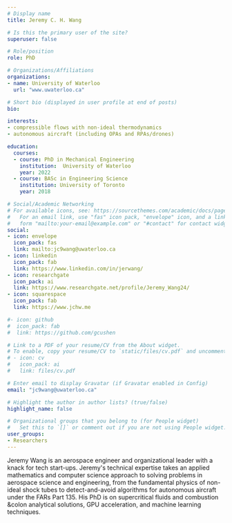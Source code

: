 ```yaml
---
# Display name
title: Jeremy C. H. Wang

# Is this the primary user of the site?
superuser: false

# Role/position
role: PhD

# Organizations/Affiliations
organizations:
- name: University of Waterloo
  url: "www.uwaterloo.ca"

# Short bio (displayed in user profile at end of posts)
bio:

interests:
- compressible flows with non-ideal thermodynamics
- autonomous aircraft (including OPAs and RPAs/drones)

education:
  courses:
  - course: PhD in Mechanical Engineering
    institution:  University of Waterloo
    year: 2022
  - course: BASc in Engineering Science
    institution: University of Toronto
    year: 2018

# Social/Academic Networking
# For available icons, see: https://sourcethemes.com/academic/docs/page-builder/#icons
#   For an email link, use "fas" icon pack, "envelope" icon, and a link in the
#   form "mailto:your-email@example.com" or "#contact" for contact widget.
social:
- icon: envelope
  icon_pack: fas
  link: mailto:jc9wang@uwaterloo.ca
- icon: linkedin
  icon_pack: fab
  link: https://www.linkedin.com/in/jerwang/
- icon: researchgate
  icon_pack: ai
  link: https://www.researchgate.net/profile/Jeremy_Wang24/
- icon: squarespace
  icon_pack: fab
  link: https://www.jchw.me

#- icon: github
#  icon_pack: fab
#  link: https://github.com/gcushen

# Link to a PDF of your resume/CV from the About widget.
# To enable, copy your resume/CV to `static/files/cv.pdf` and uncomment the lines below.
# - icon: cv
#   icon_pack: ai
#   link: files/cv.pdf

# Enter email to display Gravatar (if Gravatar enabled in Config)
email: "jc9wang@uwaterloo.ca"

# Highlight the author in author lists? (true/false)
highlight_name: false

# Organizational groups that you belong to (for People widget)
#   Set this to `[]` or comment out if you are not using People widget.
user_groups:
- Researchers
---
```


Jeremy Wang is an aerospace engineer and organizational leader with a knack for tech start-ups. Jeremy's technical expertise takes an applied mathematics and computer science approach to solving problems in aerospace science and engineering, from the fundamental physics of non-ideal shock tubes to detect-and-avoid algorithms for autonomous aircraft under the FARs Part 135. His PhD is on supercritical fluids and combustion &colon analytical solutions, GPU acceleration, and machine learning techniques.
